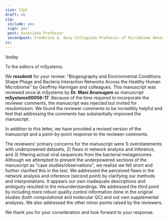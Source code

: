 ```yaml
---
size: 11pt
draft: no
sig:
 include: yes
 sign: yes
 post: Associate Professor
 secondpost: Frederick G. Novy Collegiate Professor of Microbiome Research
cc:
---
```


\today

To the editors of mSystems:

We **resubmit** for your review: "Biogeography and Environmental Conditions Shape Phage and Bacteria Interaction Networks Across the Healthy Human Microbiome" by Geoffrey Hannigan and colleagues. This manuscript was reviewed once at mSystems by **Dr. Mani Arumugam** as manuscript **mSystems00056-17**. Because of the time required to incorporate the reviewer comments, the manuscript was rejected but invited for resubmission. We found the reviewer comments to be incredibly helpful and feel that addressing the comments has substantially improved the manuscript.

In addition to this letter, we have provided a revised version of the manuscript and a point-by-point response to the reviewer comments.

The reviewers' primary concerns for the manuscript were 1) overstatements with underpowered datasets, 2) flaws in network analysis and inference, and 3) filtering actual viral sequences from the bacterial metagenomes. Although we attempted to present the underpowered sections of the manuscript as "case studies/observations", we realize we fell short and further clarified this in the text. We addressed the perceived flaws in the network analysis and inference (second point) by clarifying our methods and interpretations. It appears our own inadequate descriptions and ambiguity resulted in the misunderstandings. We addressed the third point by including more robust quality control information done in the original studies (both computational and molecular QC) and out own supplemental analyses. We also addressed the other minor points raised by the reviewers.

We thank you for your consideration and look forward to your response.

